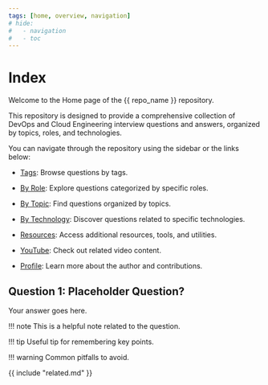 ```yaml
---
tags: [home, overview, navigation]
# hide:
#   - navigation
#   - toc
---
```


# Index

Welcome to the Home page of the {{ repo_name }} repository.


This repository is designed to provide a comprehensive collection of DevOps and Cloud Engineering interview questions and answers, organized by topics, roles, and technologies.

You can navigate through the repository using the sidebar or the links below:

- [Tags](tags.md): Browse questions by tags.
- [By Role](by-role/): Explore questions categorized by specific roles.
- [By Topic](by-topic/): Find questions organized by topics.
- [By Technology](by-technology/): Discover questions related to specific technologies.
- [Resources](resources/): Access additional resources, tools, and utilities.

- [YouTube](yt.md): Check out related video content.
- [Profile](profile.md): Learn more about the author and contributions.


## Question 1: Placeholder Question?
Your answer goes here.

!!! note
    This is a helpful note related to the question.

!!! tip
    Useful tip for remembering key points.

!!! warning
    Common pitfalls to avoid.

{{ include "related.md" }}
